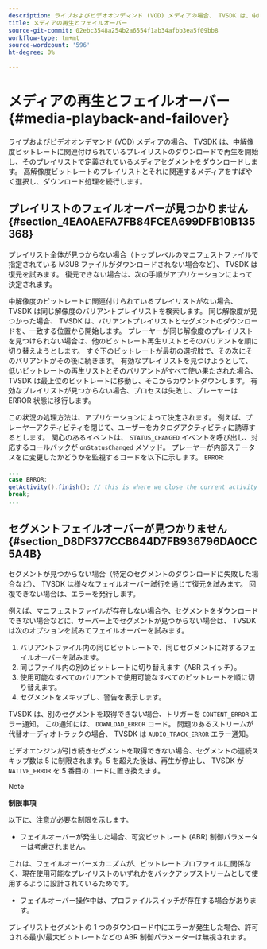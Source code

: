 ```yaml
---
description: ライブおよびビデオオンデマンド (VOD) メディアの場合、 TVSDK は、中解像度ビットレートに関連付けられているプレイリストのダウンロードで再生を開始し、そのプレイリストで定義されているメディアセグメントをダウンロードします。 高解像度ビットレートのプレイリストとそれに関連するメディアをすばやく選択し、ダウンロード処理を続行します。
title: メディアの再生とフェイルオーバー
source-git-commit: 02ebc3548a254b2a6554f1ab34afbb3ea5f09bb8
workflow-type: tm+mt
source-wordcount: '596'
ht-degree: 0%

---
```


# メディアの再生とフェイルオーバー {#media-playback-and-failover}

ライブおよびビデオオンデマンド (VOD) メディアの場合、 TVSDK は、中解像度ビットレートに関連付けられているプレイリストのダウンロードで再生を開始し、そのプレイリストで定義されているメディアセグメントをダウンロードします。 高解像度ビットレートのプレイリストとそれに関連するメディアをすばやく選択し、ダウンロード処理を続行します。

## プレイリストのフェイルオーバーが見つかりません {#section_4EA0AEFA7FB84FCEA699DFB10B135368}

プレイリスト全体が見つからない場合（トップレベルのマニフェストファイルで指定されている M3U8 ファイルがダウンロードされない場合など）、 TVSDK は復元を試みます。 復元できない場合は、次の手順がアプリケーションによって決定されます。

中解像度のビットレートに関連付けられているプレイリストがない場合、 TVSDK は同じ解像度のバリアントプレイリストを検索します。 同じ解像度が見つかった場合、 TVSDK は、バリアントプレイリストとセグメントのダウンロードを、一致する位置から開始します。 プレーヤーが同じ解像度のプレイリストを見つけられない場合は、他のビットレート再生リストとそのバリアントを順に切り替えようとします。 すぐ下のビットレートが最初の選択肢で、その次にそのバリアントがその後に続きます。 有効なプレイリストを見つけようとして、低いビットレートの再生リストとそのバリアントがすべて使い果たされた場合、 TVSDK は最上位のビットレートに移動し、そこからカウントダウンします。 有効なプレイリストが見つからない場合、プロセスは失敗し、プレーヤーは ERROR 状態に移行します。

この状況の処理方法は、アプリケーションによって決定されます。 例えば、プレーヤーアクティビティを閉じて、ユーザーをカタログアクティビティに誘導するとします。 関心のあるイベントは、 `STATUS_CHANGED` イベントを呼び出し、対応するコールバックが `onStatusChanged` メソッド。 プレーヤーが内部ステータスをに変更したかどうかを監視するコードを以下に示します。 `ERROR`:

```java
... 
case ERROR: 
getActivity().finish(); // this is where we close the current activity (the Player activity) 
break; 
...
```

## セグメントフェイルオーバーが見つかりません {#section_D8DF377CCB644D7FB936796DA0CC5A4B}

セグメントが見つからない場合（特定のセグメントのダウンロードに失敗した場合など）、 TVSDK は様々なフェイルオーバー試行を通じて復元を試みます。 回復できない場合は、エラーを発行します。

例えば、マニフェストファイルが存在しない場合や、セグメントをダウンロードできない場合などに、サーバー上でセグメントが見つからない場合は、 TVSDK は次のオプションを試みてフェイルオーバーを試みます。

1. バリアントファイル内の同じビットレートで、同じセグメントに対するフェイルオーバーを試みます。
1. 同じファイル内の別のビットレートに切り替えます（ABR スイッチ）。
1. 使用可能なすべてのバリアントで使用可能なすべてのビットレートを順に切り替えます。
1. セグメントをスキップし、警告を表示します。

TVSDK は、別のセグメントを取得できない場合、トリガーを `CONTENT_ERROR` エラー通知。 この通知には、 `DOWNLOAD_ERROR` コード。 問題のあるストリームが代替オーディオトラックの場合、 TVSDK は `AUDIO_TRACK_ERROR` エラー通知。

ビデオエンジンが引き続きセグメントを取得できない場合、セグメントの連続スキップ数は 5 に制限されます。5 を超えた後は、再生が停止し、 TVSDK が `NATIVE_ERROR` を 5 番目のコードに置き換えます。

>[!NOTE]
>
>**制限事項**
>
>以下に、注意が必要な制限を示します。
>
>* フェイルオーバーが発生した場合、可変ビットレート (ABR) 制御パラメーターは考慮されません。
>
>  これは、フェイルオーバーメカニズムが、ビットレートプロファイルに関係なく、現在使用可能なプレイリストのいずれかをバックアップストリームとして使用するように設計されているためです。
>* フェイルオーバー操作中は、プロファイルスイッチが存在する場合があります。
>
>  プレイリストセグメントの 1 つのダウンロード中にエラーが発生した場合、許可される最小/最大ビットレートなどの ABR 制御パラメーターは無視されます。
